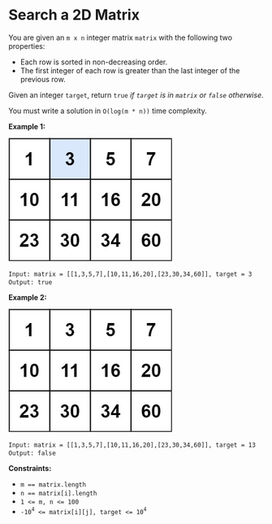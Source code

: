 # Search a 2D Matrix

You are given an `m x n` integer matrix `matrix` with the following two properties:

- Each row is sorted in non-decreasing order.
- The first integer of each row is greater than the last integer of the previous row.

Given an integer `target`, return `true` _if `target` is in `matrix` or `false` otherwise_.

You must write a solution in `O(log(m * n))` time complexity.

**Example 1:**

![Example 1](mat.jpg)

```
Input: matrix = [[1,3,5,7],[10,11,16,20],[23,30,34,60]], target = 3
Output: true
```

**Example 2:**

![Example 2](mat2.jpg)

```
Input: matrix = [[1,3,5,7],[10,11,16,20],[23,30,34,60]], target = 13
Output: false
```

**Constraints:**

- `m == matrix.length`
- `n == matrix[i].length`
- `1 <= m, n <= 100`
- `-10`<sup>`4`</sup>` <= matrix[i][j], target <= 10`<sup>`4`</sup>
